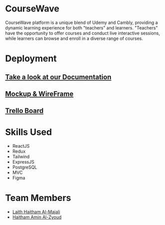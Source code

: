 # CourseWave

CourseWave platform is a unique blend of Udemy and Cambly, providing a dynamic learning experience for both "teachers" and learners. "Teachers" have the opportunity to offer courses and conduct live interactive sessions, while learners can browse and enroll in a diverse range of courses.

# Deployment

## [Take a look at our Documentation](https://docs.google.com/document/d/1-LN7JbR3q-Wmb_4S-L__-dzRhxXz14Hl/edit?usp=sharing&ouid=109805494012661434514&rtpof=true&sd=true)

## [Mockup & WireFrame](https://www.figma.com/file/YObvIYB6fjsi4esjzpIh6r/CourseWave?type=design&node-id=0%3A1&mode=design&t=X7ya5VtdY4Aqel6Y-1)

## [Trello Board](https://trello.com/b/X2v4B24c/coursewave)

# Skills Used

- ReactJS
- Redux
- Tailwind
- ExpressJS
- PostgreSQL
- MVC
- Figma

# Team Members

- [Laith Haitham Al-Majali](https://github.com/laith17)
- [Haitham Amin Al-Zyoud](https://github.com/Haitham-Alzyoud)